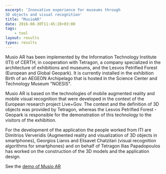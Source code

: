 ```yaml
---
excerpt: 'Innovative experience for museums through 
3D objects and visual recognition'
title: "MusioAR"
date: 2016-08-30T11:45:28+03:00
tags:
    - tool
layout: results
types: results
---
```


Musio AR has been implemented by the Information Technology Institute (ITI) of CERTH, in cooperation with Tetragon, a company specialized in the architecture of exhibitions and museums, and the Lesvos Petrified Forest (European and Global Geopark). It is currently installed in the exhibition Birth of an AEGEON Archipelago that is hosted in the Science Center and Technology Museum "NOESIS".

Musio AR is based on the technologies of mobile augmented reality and mobile visual recognition that were developed in the context of the European research project Live+Gov. The context and the definition of 3D objects was provided by Tetragon, whereas the Lesvos Petrified Forest - Geopark is responsible for the demonstration of this technology to the visitors of the exhibition.

For the development of the application the people worked from ITI are Dimitrios Ververidis (Augmented reality and visualization of 3D objects in smartphones), Georgios Liaros and Elisavet Chatzilari (visual recognition algorithms for smartphones) and on behalf of Tetragon Ilias Papadopoulos has worked on the construction of the 3D models and the application design.

See the [demo of Musio AR](http://dinos.mklab.iti.gr/)